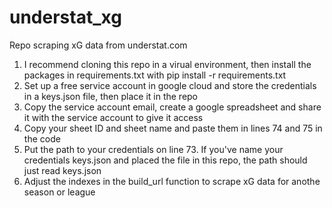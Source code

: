 # understat_xg
Repo scraping xG data from understat.com

1. I recommend cloning this repo in a virual environment, then install the packages in requirements.txt with pip install -r requirements.txt
2. Set up a free service account in google cloud and store the credentials in a keys.json file, then place it in the repo
3. Copy the service account email, create a google spreadsheet and share it with the service account to give it access
4. Copy your sheet ID and sheet name and paste them in lines 74 and 75 in the code
5. Put the path to your credentials on line 73. If you've name your credentials keys.json and placed the file in this repo, the path should just read keys.json
6. Adjust the indexes in the build_url function to scrape xG data for anothe season or league 
